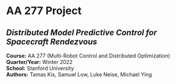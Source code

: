 # AA 277 Project
## _Distributed Model Predictive Control for Spacecraft Rendezvous_

**Course:** AA 277 (Multi-Robot Control and Distributed Optimization)\
**Quarter/Year:** Winter 2022\
**School:** Stanford University\
**Authors:** Tamas Kis, Samuel Low, Luke Neise, Michael Ying
